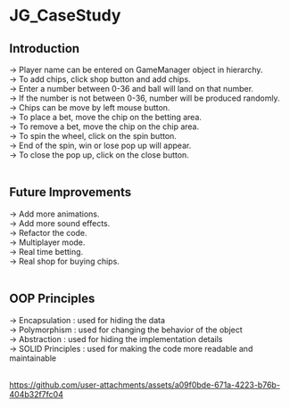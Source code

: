 # JG_CaseStudy

## Introduction

-> Player name can be entered on GameManager object in hierarchy. <br>
-> To add chips, click shop button and add chips. <br>
-> Enter a number between 0-36 and ball will land on that number. <br>
-> If the number is not between 0-36, number will be produced randomly. <br>
-> Chips can be move by left mouse button. <br>
-> To place a bet, move the chip on the betting area. <br>
-> To remove a bet, move the chip on the chip area. <br>
-> To spin the wheel, click on the spin button. <br>
-> End of the spin, win or lose pop up will appear. <br>
-> To close the pop up, click on the close button. <br>
 <br>
## Future Improvements <br>

-> Add more animations. <br>
-> Add more sound effects. <br>
-> Refactor the code. <br>
-> Multiplayer mode. <br>
-> Real time betting. <br>
-> Real shop for buying chips. <br>
 <br>
## OOP Principles

-> Encapsulation : used for hiding the data <br>
-> Polymorphism : used for changing the behavior of the object <br>
-> Abstraction : used for hiding the implementation details <br>
-> SOLID Principles : used for making the code more readable and maintainable <br>
  <br>

https://github.com/user-attachments/assets/a09f0bde-671a-4223-b76b-404b32f7fc04


